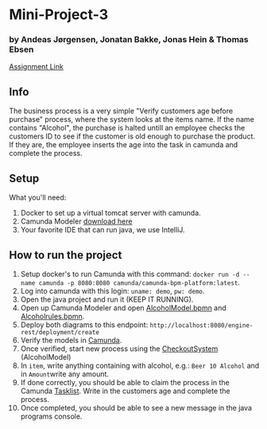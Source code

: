 # Mini-Project-3   
###   by Andeas Jørgensen, Jonatan Bakke, Jonas Hein & Thomas  Ebsen
[Assignment Link](MP2-BPMN.pdf)  

## Info
The business process is a very simple "Verify customers age before purchase" process, where the system looks at the items name.
If the name contains "Alcohol", the purchase is halted untill an employee checks the customers ID to see if the customer is old enough to purchase the product.
If they are, the employee inserts the age into the task in camunda and complete the process.

## Setup
What you'll need:
1. Docker to set up a virtual tomcat server with camunda.
2. Camunda Modeler [download here](https://camunda.com/download/modeler/)
3. Your favorite IDE that can run java, we use IntelliJ.

## How to run the project
1. Setup docker's to run Camunda with this command: `docker run -d --name camunda -p 8080:8080 camunda/camunda-bpm-platform:latest`.
2. Log into camunda with this login: `uname: demo`, `pw: demo`.
3. Open the java project and run it (KEEP IT RUNNING).
4. Open up Camunda Modeler and open [AlcoholModel.bpmn](/src/main/resources/AlcoholModel.bpmn) and [Alcoholrules.bpmn](/Alcoholrules.dmn).
5. Deploy both diagrams to this endpoint: `http://localhost:8080/engine-rest/deployment/create`
6. Verify the models in [Camunda](http://localhost:8080/camunda/app/cockpit/default/#/repository?page=1&deploymentsQuery=%5B%5D&deployment=7cf90f66-16b9-11eb-981e-0242ac110002&editMode).
7. Once verified, start new process using the [CheckoutSystem](http://localhost:8080/camunda/app/tasklist/default/#/?filter=b2c46c2c-1384-11eb-a56f-0242ac110002&sorting=%5B%7B%22sortBy%22:%22created%22,%22sortOrder%22:%22desc%22%7D%5D&processStart=Alcohol) (AlcoholModel) 
8. In `item`, write anything containing with alcohol, e.g.: `Beer 10 Alcohol` and in `Amount`write any amount.
9. If done correctly, you should be able to claim the process in the Camunda [Tasklist](http://localhost:8080/camunda/app/tasklist/default/#/?searchQuery=%5B%5D&filter=b2c99c5b-1384-11eb-a56f-0242ac110002&sorting=%5B%7B%22sortBy%22:%22created%22,%22sortOrder%22:%22desc%22%7D%5D). Write in the customers age and complete the process.
10. Once completed, you should be able to see a new message in the java programs console.

